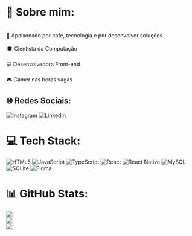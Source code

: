 # 💫 Sobre mim:
<br>💜 Apaixonado por café, tecnologia e por desenvolver soluções <br>
<br>🎓 Cientista da Computação <br>
<br>💻 Desenvolvedora Front-end<br>
<br>🎮 Gamer nas horas vagas<br>


## 🌐 Redes Sociais:
[![Instagram](https://img.shields.io/badge/Instagram-%23E4405F.svg?logo=Instagram&logoColor=white)](https://www.instagram.com/diegoh.sales/) 
[![LinkedIn](https://img.shields.io/badge/LinkedIn-%230077B5.svg?logo=linkedin&logoColor=white)](https://linkedin.com/in/diegohsales) 


# 💻 Tech Stack:
![HTML5](https://img.shields.io/badge/html5-%23E34F26.svg?style=for-the-badge&logo=html5&logoColor=white) 
![JavaScript](https://img.shields.io/badge/javascript-%23323330.svg?style=for-the-badge&logo=javascript&logoColor=%23F7DF1E) 
![TypeScript](https://img.shields.io/badge/typescript-%23007ACC.svg?style=for-the-badge&logo=typescript&logoColor=white) 
![React](https://img.shields.io/badge/react-%2320232a.svg?style=for-the-badge&logo=react&logoColor=%2361DAFB) 
![React Native](https://img.shields.io/badge/react_native-%2320232a.svg?style=for-the-badge&logo=react&logoColor=%2361DAFB) 
![MySQL](https://img.shields.io/badge/mysql-%2300f.svg?style=for-the-badge&logo=mysql&logoColor=white) 
![SQLite](https://img.shields.io/badge/sqlite-%2307405e.svg?style=for-the-badge&logo=sqlite&logoColor=white) 
![Figma](https://img.shields.io/badge/figma-%23F24E1E.svg?style=for-the-badge&logo=figma&logoColor=white) 

# 📊 GitHub Stats:
![](https://github-readme-stats.vercel.app/api?username=diegohsales&theme=swift&hide_border=false&include_all_commits=true&count_private=true)<br/>
![](https://github-readme-streak-stats.herokuapp.com/?user=diegohsales&theme=swift&hide_border=false)<br/>
![](https://github-readme-stats.vercel.app/api/top-langs/?username=diegohsales&theme=swift&hide_border=false&include_all_commits=true&count_private=true&layout=compact)
